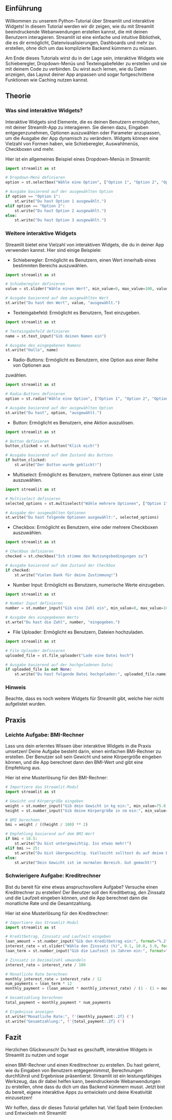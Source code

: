 ## Einführung
Willkommen zu unserem Python-Tutorial über Streamlit und interaktive Widgets! In diesem Tutorial werden wir dir zeigen, wie du mit Streamlit beeindruckende Webanwendungen erstellen kannst, die mit deinen Benutzern interagieren. Streamlit ist eine einfache und intuitive Bibliothek, die es dir ermöglicht, Datenvisualisierungen, Dashboards und mehr zu erstellen, ohne dich um das komplizierte Backend kümmern zu müssen. 

Am Ende dieses Tutorials wirst du in der Lage sein, interaktive Widgets wie Schieberegler, Dropdown-Menüs und Texteingabefelder zu erstellen und sie mit deinem Code zu verbinden. Du wirst auch lernen, wie du Daten anzeigen, das Layout deiner App anpassen und sogar fortgeschrittene Funktionen wie Caching nutzen kannst.

## Theorie

### Was sind interaktive Widgets?
Interaktive Widgets sind Elemente, die es deinen Benutzern ermöglichen, mit deiner Streamlit-App zu interagieren. Sie dienen dazu, Eingaben entgegenzunehmen, Optionen auszuwählen oder Parameter anzupassen, um die Ausgabe der App dynamisch zu verändern. Widgets können eine Vielzahl von Formen haben, wie Schieberegler, Auswahlmenüs, Checkboxen und mehr.

Hier ist ein allgemeines Beispiel eines Dropdown-Menüs in Streamlit:
```python
import streamlit as st

# Dropdown-Menü definieren
option = st.selectbox("Wähle eine Option", ["Option 1", "Option 2", "Option 3"])

# Ausgabe basierend auf der ausgewählten Option
if option == "Option 1":
    st.write("Du hast Option 1 ausgewählt.")
elif option == "Option 2":
    st.write("Du hast Option 2 ausgewählt.")
else:
    st.write("Du hast Option 3 ausgewählt.")
```

### Weitere interaktive Widgets
Streamlit bietet eine Vielzahl von interaktiven Widgets, die du in deiner App verwenden kannst. Hier sind einige Beispiele:

- Schieberegler: Ermöglicht es Benutzern, einen Wert innerhalb eines bestimmten Bereichs auszuwählen.
```python
import streamlit as st

# Schieberegler definieren
value = st.slider("Wähle einen Wert", min_value=0, max_value=100, value=50)

# Ausgabe basierend auf dem ausgewählten Wert
st.write("Du hast den Wert", value, "ausgewählt.")
```

- Texteingabefeld: Ermöglicht es Benutzern, Text einzugeben.
```python
import streamlit as st

# Texteingabefeld definieren
name = st.text_input("Gib deinen Namen ein")

# Ausgabe des eingegebenen Namens
st.write("Hallo", name)
```

- Radio-Buttons: Ermöglicht es Benutzern, eine Option aus einer Reihe von Optionen aus

zuwählen.
```python
import streamlit as st

# Radio-Buttons definieren
option = st.radio("Wähle eine Option", ["Option 1", "Option 2", "Option 3"])

# Ausgabe basierend auf der ausgewählten Option
st.write("Du hast", option, "ausgewählt.")
```

- Button: Ermöglicht es Benutzern, eine Aktion auszulösen.
```python
import streamlit as st

# Button definieren
button_clicked = st.button("Klick mich!")

# Ausgabe basierend auf dem Zustand des Buttons
if button_clicked:
    st.write("Der Button wurde geklickt!")
```

- Multiselect: Ermöglicht es Benutzern, mehrere Optionen aus einer Liste auszuwählen.
```python
import streamlit as st

# Multiselect definieren
selected_options = st.multiselect("Wähle mehrere Optionen", ["Option 1", "Option 2", "Option 3"])

# Ausgabe der ausgewählten Optionen
st.write("Du hast folgende Optionen ausgewählt:", selected_options)
```

- Checkbox: Ermöglicht es Benutzern, eine oder mehrere Checkboxen auszuwählen.
```python
import streamlit as st

# Checkbox definieren
checked = st.checkbox("Ich stimme den Nutzungsbedingungen zu")

# Ausgabe basierend auf dem Zustand der Checkbox
if checked:
    st.write("Vielen Dank für deine Zustimmung!")
```

- Number Input: Ermöglicht es Benutzern, numerische Werte einzugeben.
```python
import streamlit as st

# Number Input definieren
number = st.number_input("Gib eine Zahl ein", min_value=0, max_value=100, value=50)

# Ausgabe des eingegebenen Werts
st.wrte("Du hast die Zahl", number, "eingegeben.")
```

- File Uploader: Ermöglicht es Benutzern, Dateien hochzuladen.
```python
import streamlit as st

# File Uploader definieren
uploaded_file = st.file_uploader("Lade eine Datei hoch")

# Ausgabe basierend auf der hochgeladenen Datei
if uploaded_file is not None:
    st.write("Du hast folgende Datei hochgeladen:", uploaded_file.name)
```
### Hinweis
Beachte, dass es noch weitere Widgets für Streamlit gibt, welche hier nicht aufgelistet wurden.

## Praxis

### Leichte Aufgabe: BMI-Rechner
Lass uns dein erlerntes Wissen über interaktive Widgets in die Praxis umsetzen! Deine Aufgabe besteht darin, einen einfachen BMI-Rechner zu erstellen. Der Benutzer soll sein Gewicht und seine Körpergröße eingeben können, und die App berechnet dann den BMI-Wert und gibt eine Empfehlung aus.

Hier ist eine Musterlösung für den BMI-Rechner:
```python
# Importiere das Streamlit-Modul
import streamlit as st

# Gewicht und Körpergröße eingeben
weight = st.number_input("Gib dein Gewicht in kg ein:", min_value=75.0, step=0.1, format="%.1f")
height = st.number_input("Gib deine Körpergröße in cm ein:", min_value=180)

# BMI berechnen
bmi = weight / ((height / 100) ** 2)

# Empfehlung basierend auf dem BMI-Wert
if bmi < 18.5:
    st.write("Du bist untergewichtig. Iss etwas mehr!")
elif bmi >= 25:
    st.write("Du bist übergewichtig. Vielleicht solltest du auf deine Ernährung achten.")
else:
    st.write("Dein Gewicht ist im normalen Bereich. Gut gemacht!")
```

### Schwierigere Aufgabe: Kreditrechner
Bist du bereit für eine etwas anspruchsvollere Aufgabe? Versuche einen Kreditrechner zu erstellen! Der Benutzer soll den Kreditbetrag, den Zinssatz und die Laufzeit eingeben können, und die App berechnet dann die monatliche Rate und die Gesamtzahlung.

Hier ist eine Musterlösung für den Kreditrechner:
```python
# Importiere das Streamlit-Modul
import streamlit as st

# Kreditbetrag, Zinssatz und Laufzeit eingeben
loan_amount = st.number_input("Gib den Kreditbetrag ein:", format="%.2f", value=1000.00, step=100.00, min_value=100.00, max_value=10000.00)
interest_rate = st.slider("Wähle den Zinssatz (%)", 0.1, 10.0, 5.0, format="%.1f")
loan_term = st.number_input("Gib die Laufzeit in Jahren ein:", format="%.1f", value=5.0, step=0.5, min_value=0.5, max_value=30.0)

# Zinssatz in Dezimalzahl umwandeln
interest_rate = interest_rate / 100

# Monatliche Rate berechnen
monthly_interest_rate = interest_rate / 12
num_payments = loan_term * 12
monthly_payment = (loan_amount * monthly_interest_rate) / (1 - (1 + monthly_interest_rate) ** -num_payments)

# Gesamtzahlung berechnen
total_payment = monthly_payment * num_payments

# Ergebnisse anzeigen
st.write("Monatliche Rate:", f'{monthly_payment:.2f} €')
st.write("Gesamtzahlung:", f'{total_payment:.2f} €')
```

## Fazit
Herzlichen Glückwunsch! Du hast es geschafft, interaktive Widgets in Streamlit zu nutzen und sogar

 einen BMI-Rechner und einen Kreditrechner zu erstellen. Du hast gelernt, wie du Eingaben von Benutzern entgegennimmst, Berechnungen durchführst und Ergebnisse präsentierst. Streamlit ist ein leistungsfähiges Werkzeug, das dir dabei helfen kann, beeindruckende Webanwendungen zu erstellen, ohne dass du dich um das Backend kümmern musst. Jetzt bist du bereit, eigene interaktive Apps zu entwickeln und deine Kreativität einzusetzen!

Wir hoffen, dass dir dieses Tutorial gefallen hat. Viel Spaß beim Entdecken und Entwickeln mit Streamlit!